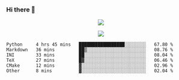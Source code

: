 ### Hi there 👋

<!--
**SuuTTT/SuuTTT** is a ✨ _special_ ✨ repository because its `README.md` (this file) appears on your GitHub profile.

Here are some ideas to get you started:

- 🔭 I’m currently working on ...
- 🌱 I’m currently learning ...
- 👯 I’m looking to collaborate on ...
- 🤔 I’m looking for help with ...
- 💬 Ask me about ...
- 📫 How to reach me: ...
- 😄 Pronouns: ...
- ⚡ Fun fact: ...
-->

<div align='center'>
    <p align='center'>
        <img src='https://github-readme-stats.vercel.app/api?line_height=27&username=SuuTTT&show_icons=true&theme=solarized-light'/>
    </p>
</div>    
<div align='center'>  
    <p align='center'>
        <img src='https://github-readme-stats.vercel.app/api/wakatime?username=SuuTTT&theme=solarized-light'/>
    </p>
    
</div>  

<!--START_SECTION:waka-->

```text
Python     4 hrs 45 mins   █████████████████░░░░░░░░   67.80 %
Markdown   36 mins         ██▒░░░░░░░░░░░░░░░░░░░░░░   08.76 %
INI        33 mins         ██░░░░░░░░░░░░░░░░░░░░░░░   08.04 %
TeX        27 mins         █▓░░░░░░░░░░░░░░░░░░░░░░░   06.46 %
CMake      12 mins         ▓░░░░░░░░░░░░░░░░░░░░░░░░   02.96 %
Other      8 mins          ▓░░░░░░░░░░░░░░░░░░░░░░░░   02.04 %
```

<!--END_SECTION:waka-->
